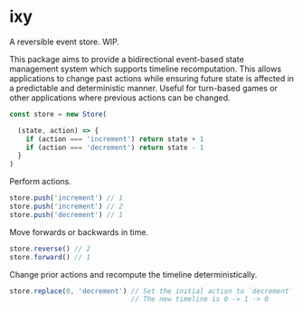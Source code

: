 # ixy

A reversible event store. WIP.

This package aims to provide a bidirectional event-based state management system which supports timeline recomputation. This allows applications to change past actions while ensuring future state is affected in a predictable and deterministic manner. Useful for turn-based games or other applications where previous actions can be changed.


```js
const store = new Store(

  (state, action) => {
    if (action === 'increment') return state + 1
    if (action === 'decrement') return state - 1
  }
)
```

Perform actions.

```js
store.push('increment') // 1
store.push('increment') // 2
store.push('decrement') // 1
```

Move forwards or backwards in time.

```js
store.reverse() // 2
store.forward() // 1
```

Change prior actions and recompute the timeline deterministically.

```js
store.replace(0, 'decrement') // Set the initial action to `decrement` instead of `increment`.
                              // The new timeline is 0 -> 1 -> 0
```
